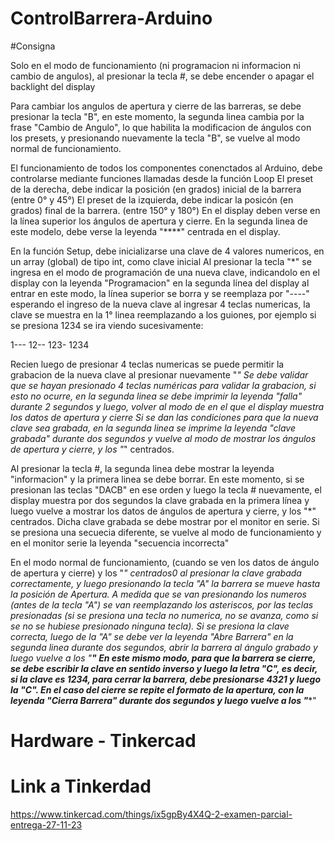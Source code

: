 # ControlBarrera-Arduino

#Consigna

 Solo en el modo de funcionamiento (ni programacion ni informacion ni cambio de angulos), al presionar la tecla #, se debe encender o apagar el backlight del display
 
 Para cambiar los angulos de apertura y cierre de las barreras, se debe presionar la tecla "B", en este momento, la segunda linea cambia por la frase "Cambio de Angulo", lo que habilita la modificacion de ángulos con los presets, y presionando nuevamente la tecla "B", se vuelve al modo normal de funcionamiento. 

 El funcionamiento de todos los componentes conenctados al Arduino,
 debe controlarse mediante funciones llamadas desde la función Loop
 El preset de la derecha, debe indicar la posición (en grados) inicial de la barrera (entre 0° y 45°)
 El preset de la izquierda, debe indicar la posicón (en grados) final de la barrera. (entre 150° y 180°)
 En el display deben verse en la línea superior los ángulos de apertura y cierre.
 En la segunda linea de este modelo, debe verse la leyenda "****" centrada en el display.

 En la función Setup, debe inicializarse una clave de 4 valores numericos, en un array (global) de tipo int, como clave inicial
 Al presionar la tecla "*" se ingresa en el modo de programación de una nueva clave, indicandolo en el display con la leyenda "Programacion" en la segunda línea del display
 al entrar en este modo, la línea superior se borra y se reemplaza por "----" esperando el ingreso de la nueva clave
 al ingresar 4 teclas numericas, la clave se muestra en la 1° linea reemplazando a los guiones, por ejemplo si se presiona 1234 se ira viendo sucesivamente:

1---
12--
123-
1234

Recien luego de presionar 4 teclas numericas se puede permitir la grabacion de la nueva clave al presionar nuevamente "*" 
Se debe validar que se hayan presionado 4 teclas numéricas para validar la grabacion, si esto no ocurre, en la segunda linea se debe imprimir la leyenda "falla" 
durante 2 segundos y luego, volver al modo de en el que el display muestra los datos de apertura y cierre
Si se dan las condiciones para que la nueva clave sea grabada, en la segunda linea se imprime la leyenda "clave grabada" durante dos segundos y vuelve al modo de mostrar los ángulos de apertura y cierre, y los "*" centrados. 
 
Al presionar la tecla #, la segunda linea debe mostrar la leyenda "informacion" y la primera linea se debe borrar.
En este momento, si se presionan las teclas "DACB" en ese orden y luego la tecla # nuevamente, el display muestra por dos segundos la clave grabada en la primera línea y luego vuelve a mostrar los datos de ángulos de apertura y cierre, y los "*" centrados.
Dicha clave grabada se debe mostrar por el monitor en serie.
Si se presiona una secuecia diferente, se vuelve al modo de funcionamiento y en el monitor serie la leyenda "secuencia incorrecta"

En el modo normal de funcionamiento, (cuando se ven los datos de ángulo de apertura y cierre) y los "*" centrados0 al presionar la clave grabada correctamente, 
y luego presionando la tecla "A" la barrera se mueve hasta la posición de Apertura. A medida que se van presionando los numeros (antes de la tecla "A") 
se van reemplazando los asteriscos, por las teclas presionadas (si se presiona una tecla no numerica, no se avanza, como si se no se hubiese presionado 
ninguna tecla). Si se presiona la clave correcta, luego de la "A" se debe ver la leyenda "Abre Barrera" en la segunda linea durante dos segundos, 
abrir la barrera al ángulo grabado y luego vuelve a los "****"
En este mismo modo, para que la barrera se cierre, se debe escribir la clave en sentido inverso y luego la letra "C", es decir, si la clave es 1234, 
para cerrar la barrera, debe presionarse 4321 y luego la "C".
En el caso del cierre se repite el formato de la apertura, con la leyenda "Cierra Barrera" durante dos segundos y luego vuelve a los "****"

# Hardware - Tinkercad

# Link a Tinkerdad
https://www.tinkercad.com/things/ix5gpBy4X4Q-2-examen-parcial-entrega-27-11-23